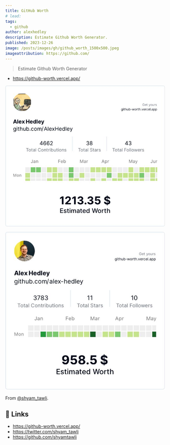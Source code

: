 ```yaml
---
title: GitHub Worth
# lead:
tags:
  - github
author: alexhedley
description: Estimate Github Worth Generator.
published: 2023-12-26
image: /posts/images/gh/github_worth_1500x500.jpeg
imageattribution: https://github.com/
---
```


<!-- # GitHub Worth -->

> Estimate Github Worth Generator

- https://github-worth.vercel.app/

![Alex Hedley](images/gh/github-worth-alexhedley.jpg "Alex Hedley")

![Alex-Hedley](images/gh/github-worth-alex-hedley.jpg "Alex-Hedley")

From [@shyam_tawli](https://twitter.com/shyam_tawli).

## 🔗 Links

- https://github-worth.vercel.app/
- https://twitter.com/shyam_tawli
- https://github.com/shyamtawli

